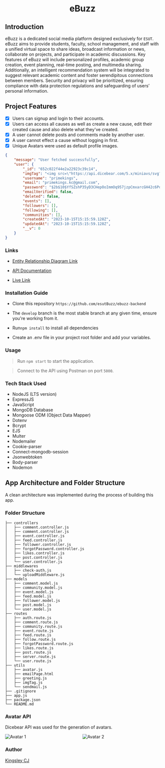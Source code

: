 <h1 align="center">eBuzz</h1>

## Introduction

eBuzz is a dedicated social media platform designed exclusively for `ESUT`. eBuzz aims to provide students, faculty, school management, and staff with a unified virtual space to share ideas, broadcast information or news, collaborate on projects, and participate in academic discussions. Key features of eBuzz will include personalized profiles, academic group creation, event planning, real-time posting, and multimedia sharing. Additionally, an intelligent recommendation system will be integrated to suggest relevant academic content and foster serendipitous connections between members. Security and privacy will be prioritized, ensuring compliance with data protection regulations and safeguarding of users’ personal information.

## Project Features

- [x] Users can signup and login to their accounts.
- [x] Users can access all causes as well as create a new cause, edit their created cause and also delete what they've created.
- [x] A user cannot delete posts and comments made by another user.
- [x] A user cannot effect a cause without logging in first.
- [x] Unique Avatars were used as default profile images.

```json
{
    "message": "User fetched successfully",
    "user": {
        "_id": "652c022f44e2a22923c39c14",
        "imgTag": "<img src=\"https://api.dicebear.com/5.x/miniavs/svg?seed=primekings-nr4lu-kc-gm4cj-gmail-nr4lu-com&size=200&radius=50\" alt=\"primekings.kc@gmail.com's avatar\">",
        "username": "primekings",
        "email": "primekings.kc@gmail.com",
        "password": "$2b$10$YfSZshP35yD3CHepOoImmOq957jzpCmxarcGH42c6PoHVVlASIvFO",
        "emailVerified": false,
        "deleted": false,
        "events": [],
        "followers": [],
        "following": [],
        "communities": [],
        "createdAt": "2023-10-15T15:15:59.128Z",
        "updatedAt": "2023-10-15T15:15:59.128Z",
        "__v": 0
    }
}
```

### Links

- [Entity Relationship Diagram Link](https://dbdesigner.page.link/14Twuq7fN25yGjNP6)

- [API Documentation](https://documenter.getpostman.com/view/14719733/2s9YR83Ccx)

- [Live Link](https://ebuzz.onrender.com)

### Installation Guide

- Clone this repository `https://github.com/esutBuzz/ebuzz-backend`

- The `develop` branch is the most stable branch at any given time, ensure you're working from it.

- Run`npm install` to install all dependencies

- Create an .env file in your project root folder and add your variables.

### Usage

> Run `npm start` to start the application.

> Connect to the API using Postman on port `5000`.

### Tech Stack Used

- NodeJS (LTS version)
- ExpressJS
- JavaScript
- MongoDB Database
- Mongoose ODM (Object Data Mapper)
- Dotenv
- Bcrypt
- EJS
- Multer
- Nodemailer
- Cookie-parser
- Connect-mongodb-session
- Jsonwebtoken
- Body-parser
- Nodemon

## App Architecture and Folder Structure

A clean architecture was implemented during the process of building this app.

### Folder Structure

```
├── controllers
│   ├── comment.controller.js
│   ├── comment.controller.js
│   ├── event.controller.js
│   ├── feed.controller.js
│   ├── follower.controller.js
│   ├── forgotPassword.controller.js
│   ├── likes.controller.js
│   ├── post.controller.js
│   └── user.controller.js
├── middlewares
│   ├── check-auth.js
│   └── uploadMiddleware.js
├── models
│   ├── comment.model.js
│   ├── community.model.js
│   ├── event.model.js
│   ├── feed.model.js
│   ├── follower.model.js
│   ├── post.model.js
│   └── user.model.js
├── routes
│   ├── auth.route.js
│   ├── comment.route.js
│   ├── community.route.js
│   ├── event.route.js
│   ├── feed.route.js
│   ├── follow.route.js
│   ├── forgotPassword.route.js
│   ├── likes.route.js
│   ├── post.route.js
│   ├── server.route.js
│   └── user.route.js
├── utils
│   ├── avatar.js
│   ├── emailPage.html
│   ├── greeting.js
│   ├── imgTag.js
│   └── sendmail.js
├── .gitignore
├── app.js
├── package.json
└── README.md
```


### Avatar API

Dicebear API was used for the generation of avatars.

<div style="display: flex;">
    <div style="flex: 50%;">
        <img src="https://api.dicebear.com/5.x/avataaars/svg?seed=king-g5xm5-gmail-z3orx-com&size=200&radius=50" alt="Avatar 1">
    </div>
    <div style="flex: 50%;">
        <img src="https://api.dicebear.com/5.x/avataaars/svg?seed=galactic-zodiac-end8o-gmail-t6xjt-com&size=200&radius=50" alt="Avatar 2">
    </div>
</div>


### Author

[Kingsley CJ](https://github.com/kingsleycj)
